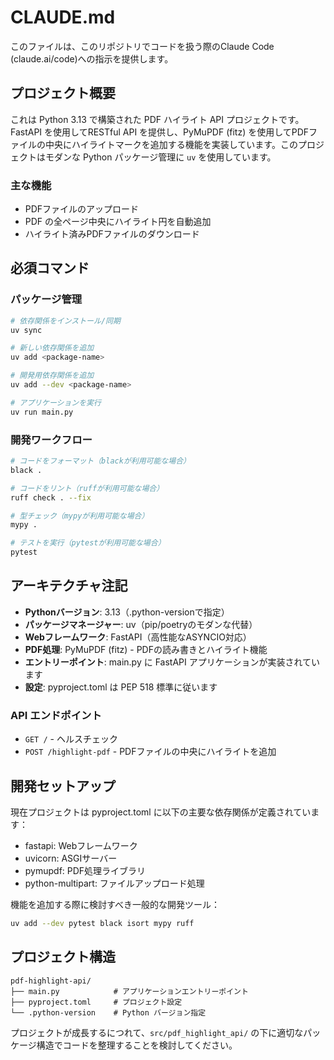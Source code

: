 # CLAUDE.md

このファイルは、このリポジトリでコードを扱う際のClaude Code (claude.ai/code)への指示を提供します。

## プロジェクト概要

これは Python 3.13 で構築された PDF ハイライト API プロジェクトです。FastAPI を使用してRESTful API を提供し、PyMuPDF (fitz) を使用してPDFファイルの中央にハイライトマークを追加する機能を実装しています。このプロジェクトはモダンな Python パッケージ管理に `uv` を使用しています。

### 主な機能
- PDFファイルのアップロード
- PDF の全ページ中央にハイライト円を自動追加
- ハイライト済みPDFファイルのダウンロード

## 必須コマンド

### パッケージ管理
```bash
# 依存関係をインストール/同期
uv sync

# 新しい依存関係を追加
uv add <package-name>

# 開発用依存関係を追加
uv add --dev <package-name>

# アプリケーションを実行
uv run main.py
```

### 開発ワークフロー
```bash
# コードをフォーマット（blackが利用可能な場合）
black .

# コードをリント（ruffが利用可能な場合） 
ruff check . --fix

# 型チェック（mypyが利用可能な場合）
mypy .

# テストを実行（pytestが利用可能な場合）
pytest
```

## アーキテクチャ注記

- **Pythonバージョン**: 3.13（.python-versionで指定）
- **パッケージマネージャー**: uv（pip/poetryのモダンな代替）
- **Webフレームワーク**: FastAPI（高性能なASYNCIO対応）
- **PDF処理**: PyMuPDF (fitz) - PDFの読み書きとハイライト機能
- **エントリーポイント**: main.py に FastAPI アプリケーションが実装されています
- **設定**: pyproject.toml は PEP 518 標準に従います

### API エンドポイント
- `GET /` - ヘルスチェック
- `POST /highlight-pdf` - PDFファイルの中央にハイライトを追加

## 開発セットアップ

現在プロジェクトは pyproject.toml に以下の主要な依存関係が定義されています：
- fastapi: Webフレームワーク
- uvicorn: ASGIサーバー  
- pymupdf: PDF処理ライブラリ
- python-multipart: ファイルアップロード処理

機能を追加する際に検討すべき一般的な開発ツール：

```bash
uv add --dev pytest black isort mypy ruff
```

## プロジェクト構造

```
pdf-highlight-api/
├── main.py            # アプリケーションエントリーポイント
├── pyproject.toml     # プロジェクト設定
└── .python-version    # Python バージョン指定
```

プロジェクトが成長するにつれて、`src/pdf_highlight_api/` の下に適切なパッケージ構造でコードを整理することを検討してください。